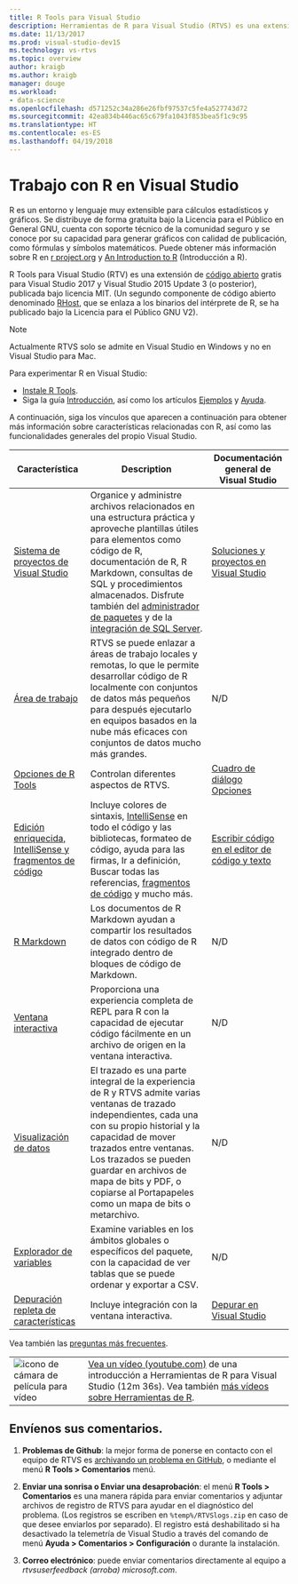 ```yaml
---
title: R Tools para Visual Studio
description: Herramientas de R para Visual Studio (RTVS) es una extensión gratuita y de código abierto que proporciona muchas características de lenguaje, como IntelliSense, depuración y áreas de trabajo remotas.
ms.date: 11/13/2017
ms.prod: visual-studio-dev15
ms.technology: vs-rtvs
ms.topic: overview
author: kraigb
ms.author: kraigb
manager: douge
ms.workload:
- data-science
ms.openlocfilehash: d571252c34a286e26fbf97537c5fe4a527743d72
ms.sourcegitcommit: 42ea834b446ac65c679fa1043f853bea5f1c9c95
ms.translationtype: HT
ms.contentlocale: es-ES
ms.lasthandoff: 04/19/2018
---
```

# <a name="working-with-r-in-visual-studio"></a>Trabajo con R en Visual Studio

R es un entorno y lenguaje muy extensible para cálculos estadísticos y gráficos. Se distribuye de forma gratuita bajo la Licencia para el Público en General GNU, cuenta con soporte técnico de la comunidad seguro y se conoce por su capacidad para generar gráficos con calidad de publicación, como fórmulas y símbolos matemáticos. Puede obtener más información sobre R en [r project.org](https://www.r-project.org/about.html) y [An Introduction to R](https://cran.r-project.org/doc/manuals/r-release/R-intro.html) (Introducción a R).

R Tools para Visual Studio (RTV) es una extensión de [código abierto](https://github.com/microsoft/RTVS) gratis para Visual Studio 2017 y Visual Studio 2015 Update 3 (o posterior), publicada bajo licencia MIT. (Un segundo componente de código abierto denominado [RHost](https://github.com/microsoft/R-Host), que se enlaza a los binarios del intérprete de R, se ha publicado bajo la Licencia para el Público GNU V2).

> [!Note]
> Actualmente RTVS solo se admite en Visual Studio en Windows y no en Visual Studio para Mac.

Para experimentar R en Visual Studio:

- [Instale R Tools](installing-r-tools-for-visual-studio.md).
- Siga la guía [Introducción](getting-started-with-r.md), así como los artículos [Ejemplos](getting-started-samples.md) y [Ayuda](getting-started-help.md).

A continuación, siga los vínculos que aparecen a continuación para obtener más información sobre características relacionadas con R, así como las funcionalidades generales del propio Visual Studio.

| Característica | Description | Documentación general de Visual Studio | 
| --- | --- | --- |
| [Sistema de proyectos de Visual Studio](r-projects-in-visual-studio.md) | Organice y administre archivos relacionados en una estructura práctica y aproveche plantillas útiles para elementos como código de R, documentación de R, R Markdown, consultas de SQL y procedimientos almacenados. Disfrute también del [administrador de paquetes](r-package-manager-in-visual-studio.md) y de la [integración de SQL Server](integrating-sql-server-with-r.md).  | [Soluciones y proyectos en Visual Studio](../ide/solutions-and-projects-in-visual-studio.md) |
| [Área de trabajo](r-workspaces-in-visual-studio.md) | RTVS se puede enlazar a áreas de trabajo locales y remotas, lo que le permite desarrollar código de R localmente con conjuntos de datos más pequeños para después ejecutarlo en equipos basados en la nube más eficaces con conjuntos de datos mucho más grandes. | N/D |
| [Opciones de R Tools](options-for-r-tools-in-visual-studio.md) | Controlan diferentes aspectos de RTVS. | [Cuadro de diálogo Opciones](../ide/reference/options-dialog-box-visual-studio.md) |
| [Edición enriquecida, IntelliSense y fragmentos de código](editing-r-code-in-visual-studio.md) | Incluye colores de sintaxis, [IntelliSense](r-intellisense.md) en todo el código y las bibliotecas, formateo de código, ayuda para las firmas, Ir a definición, Buscar todas las referencias, [fragmentos de código](code-snippets-for-r.md) y mucho más. | [Escribir código en el editor de código y texto](../ide/writing-code-in-the-code-and-text-editor.md) |
| [R Markdown](rmarkdown-with-r-in-visual-studio.md) | Los documentos de R Markdown ayudan a compartir los resultados de datos con código de R integrado dentro de bloques de código de Markdown. | N/D |
| [Ventana interactiva](interactive-repl-for-r-in-visual-studio.md) | Proporciona una experiencia completa de REPL para R con la capacidad de ejecutar código fácilmente en un archivo de origen en la ventana interactiva. | N/D |
| [Visualización de datos](visualizing-data-with-r-in-visual-studio.md) | El trazado es una parte integral de la experiencia de R y RTVS admite varias ventanas de trazado independientes, cada una con su propio historial y la capacidad de mover trazados entre ventanas. Los trazados se pueden guardar en archivos de mapa de bits y PDF, o copiarse al Portapapeles como un mapa de bits o metarchivo.  | N/D |
| [Explorador de variables](variable-explorer.md) | Examine variables en los ámbitos globales o específicos del paquete, con la capacidad de ver tablas que se puede ordenar y exportar a CSV. | N/D |
| [Depuración repleta de características](debugging-r-in-visual-studio.md) | Incluye integración con la ventana interactiva. | [Depurar en Visual Studio](../debugger/debugging-in-visual-studio.md) |

Vea también las [preguntas más frecuentes](faq.md).

|   |   |
|---|---|
| ![icono de cámara de película para vídeo](../install/media/video-icon.png "Ver un vídeo") | [Vea un vídeo (youtube.com)](https://www.youtube.com/watch?v=dll3IS1bfWQ) de una introducción a Herramientas de R para Visual Studio (12m 36s). Vea también [más vídeos sobre Herramientas de R](https://www.youtube.com/results?search_query=R+Tools+for+visual+studio). |

## <a name="send-us-your-feedback"></a>Envíenos sus comentarios.

1. **Problemas de Github**: la mejor forma de ponerse en contacto con el equipo de RTVS es [archivando un problema en GitHub](https://github.com/Microsoft/RTVS/issues), o mediante el menú **R Tools > Comentarios** menú.

1. **Enviar una sonrisa o Enviar una desaprobación**: el menú **R Tools > Comentarios** es una manera rápida para enviar comentarios y adjuntar archivos de registro de RTVS para ayudar en el diagnóstico del problema. (Los registros se escriben en `%temp%/RTVSlogs.zip` en caso de que desee enviarlos por separado). El registro está deshabilitado si ha desactivado la telemetría de Visual Studio a través del comando de menú **Ayuda > Comentarios > Configuración** o durante la instalación.

1. **Correo electrónico**: puede enviar comentarios directamente al equipo a *rtvsuserfeedback (arroba) microsoft.com*.
